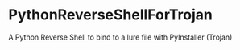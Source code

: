 # PythonReverseShellForTrojan
A Python Reverse Shell to bind to a lure file with PyInstaller (Trojan)
